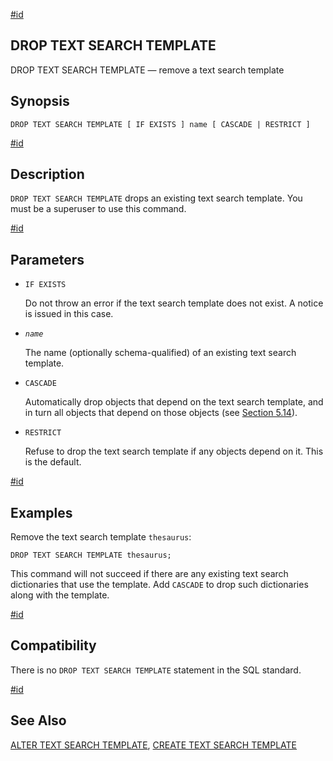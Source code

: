 [#id](#SQL-DROPTSTEMPLATE)

## DROP TEXT SEARCH TEMPLATE

DROP TEXT SEARCH TEMPLATE — remove a text search template

## Synopsis

```
DROP TEXT SEARCH TEMPLATE [ IF EXISTS ] name [ CASCADE | RESTRICT ]
```

[#id](#id-1.9.3.139.5)

## Description

`DROP TEXT SEARCH TEMPLATE` drops an existing text search template. You must be a superuser to use this command.

[#id](#id-1.9.3.139.6)

## Parameters

- `IF EXISTS`

  Do not throw an error if the text search template does not exist. A notice is issued in this case.

- _`name`_

  The name (optionally schema-qualified) of an existing text search template.

- `CASCADE`

  Automatically drop objects that depend on the text search template, and in turn all objects that depend on those objects (see [Section 5.14](ddl-depend)).

- `RESTRICT`

  Refuse to drop the text search template if any objects depend on it. This is the default.

[#id](#id-1.9.3.139.7)

## Examples

Remove the text search template `thesaurus`:

```
DROP TEXT SEARCH TEMPLATE thesaurus;
```

This command will not succeed if there are any existing text search dictionaries that use the template. Add `CASCADE` to drop such dictionaries along with the template.

[#id](#id-1.9.3.139.8)

## Compatibility

There is no `DROP TEXT SEARCH TEMPLATE` statement in the SQL standard.

[#id](#id-1.9.3.139.9)

## See Also

[ALTER TEXT SEARCH TEMPLATE](sql-altertstemplate), [CREATE TEXT SEARCH TEMPLATE](sql-createtstemplate)

